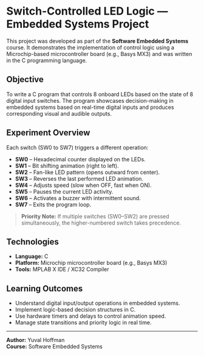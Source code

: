 # Switch-Controlled LED Logic — Embedded Systems Project

This project was developed as part of the **Software Embedded Systems** course. It demonstrates the implementation of control logic using a Microchip-based microcontroller board (e.g., Basys MX3) and was written in the C programming language.

## Objective

To write a C program that controls 8 onboard LEDs based on the state of 8 digital input switches. The program showcases decision-making in embedded systems based on real-time digital inputs and produces corresponding visual and audible outputs.

## Experiment Overview

Each switch (SW0 to SW7) triggers a different operation:

- **SW0** – Hexadecimal counter displayed on the LEDs.
- **SW1** – Bit shifting animation (right to left).
- **SW2** – Fan-like LED pattern (opens outward from center).
- **SW3** – Reverses the last performed LED animation.
- **SW4** – Adjusts speed (slow when OFF, fast when ON).
- **SW5** – Pauses the current LED activity.
- **SW6** – Activates a buzzer with intermittent sound.
- **SW7** – Exits the program loop.

> **Priority Note:** If multiple switches (SW0–SW2) are pressed simultaneously, the higher-numbered switch takes precedence.

## Technologies

- **Language:** C
- **Platform:** Microchip microcontroller board (e.g., Basys MX3)
- **Tools:** MPLAB X IDE / XC32 Compiler

## Learning Outcomes

- Understand digital input/output operations in embedded systems.
- Implement logic-based decision structures in C.
- Use hardware timers and delays to control animation speed.
- Manage state transitions and priority logic in real time.

---

**Author:** Yuval Hoffman  
**Course:** Software Embedded Systems  
